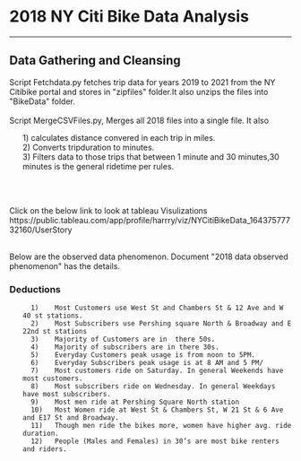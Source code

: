 <h1> 2018 NY Citi Bike Data Analysis </h1> <hr>
<h2> Data Gathering and Cleansing </h2>
<p> Script Fetchdata.py fetches trip data for years 2019 to 2021 from the NY Citibike portal and stores in "zipfiles" folder.It also unzips the files into "BikeData" folder.<br>
  <br> Script MergeCSVFiles.py, Merges all 2018 files into a single file. It also<br>
   <ul> 1) calculates distance convered in each trip in miles.<br>
    2) Converts tripduration to minutes.<br>
    3) Filters data to those trips that between 1 minute and 30 minutes,30 minutes is the general ridetime per rules.<br>
    </ul>
    <br><br>
 </p>
 <p>
    Click on the below link to look at tableau Visulizations
    https://public.tableau.com/app/profile/harrry/viz/NYCitiBikeData_16437577732160/UserStory
  </p> 
    <p>
    <br> Below are the observed data phenomenon. Document "2018 data observed phenomenon" has the details. </br>
    <h3>Deductions</h3>
    <ul>
   
      1)	Most Customers use West St and Chambers St & 12 Ave and W 40 st stations.
      2)	Most Subscribers use Pershing square North & Broadway and E 22nd st stations
      3)	Majority of Customers are in  there 50s.
      4)	Majority of subscribers are in there 30s.
      5)	Everyday Customers peak usage is from noon to 5PM.
      6)	Everyday Subscribers peak usage is at 8 AM and 5 PM/
      7)	Most customers ride on Saturday. In general Weekends have most customers.
      8)	Most subscribers ride on Wednesday. In general Weekdays have most subscribers.
      9)	Most men ride at Pershing Square North station
      10)	Most Women ride at West St & Chambers St, W 21 St & 6 Ave and E17 St and Broadway.
      11)	Though men ride the bikes more, women have higher avg. ride duration.
      12)	People (Males and Females) in 30’s are most bike renters and riders.

  </ul>
   </p>
    
    
    
    
    

